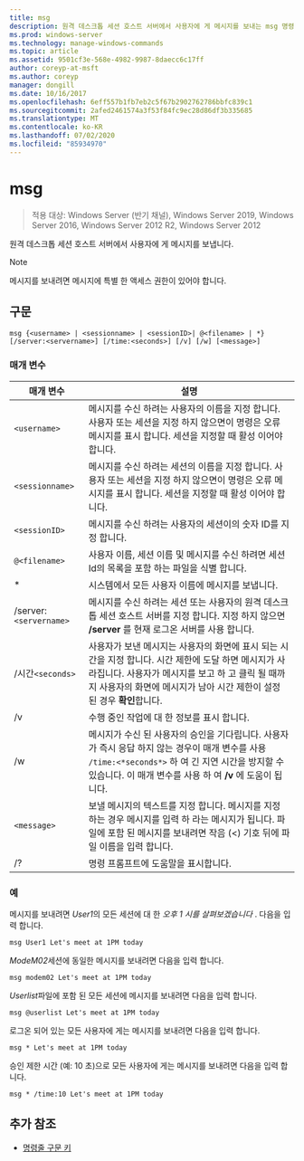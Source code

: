 ```yaml
---
title: msg
description: 원격 데스크톱 세션 호스트 서버에서 사용자에 게 메시지를 보내는 msg 명령에 대 한 참조 문서
ms.prod: windows-server
ms.technology: manage-windows-commands
ms.topic: article
ms.assetid: 9501cf3e-568e-4982-9987-8daecc6c17ff
author: coreyp-at-msft
ms.author: coreyp
manager: dongill
ms.date: 10/16/2017
ms.openlocfilehash: 6eff557b1fb7eb2c5f67b2902762786bbfc839c1
ms.sourcegitcommit: 2afed2461574a3f53f84fc9ec28d86df3b335685
ms.translationtype: MT
ms.contentlocale: ko-KR
ms.lasthandoff: 07/02/2020
ms.locfileid: "85934970"
---
```

# <a name="msg"></a>msg

> 적용 대상: Windows Server (반기 채널), Windows Server 2019, Windows Server 2016, Windows Server 2012 R2, Windows Server 2012

원격 데스크톱 세션 호스트 서버에서 사용자에 게 메시지를 보냅니다.

> [!NOTE]
> 메시지를 보내려면 메시지에 특별 한 액세스 권한이 있어야 합니다.

## <a name="syntax"></a>구문

```
msg {<username> | <sessionname> | <sessionID>| @<filename> | *} [/server:<servername>] [/time:<seconds>] [/v] [/w] [<message>]
```

### <a name="parameters"></a>매개 변수

| 매개 변수 | 설명 |
| --------- | ----------- |
| `<username>` | 메시지를 수신 하려는 사용자의 이름을 지정 합니다. 사용자 또는 세션을 지정 하지 않으면이 명령은 오류 메시지를 표시 합니다. 세션을 지정할 때 활성 이어야 합니다. |
| `<sessionname>` | 메시지를 수신 하려는 세션의 이름을 지정 합니다. 사용자 또는 세션을 지정 하지 않으면이 명령은 오류 메시지를 표시 합니다. 세션을 지정할 때 활성 이어야 합니다. |
| `<sessionID>` | 메시지를 수신 하려는 사용자의 세션이의 숫자 ID를 지정 합니다. |
| `@<filename>` | 사용자 이름, 세션 이름 및 메시지를 수신 하려면 세션 Id의 목록을 포함 하는 파일을 식별 합니다. |
| * | 시스템에서 모든 사용자 이름에 메시지를 보냅니다. |
| /server:`<servername>` | 메시지를 수신 하려는 세션 또는 사용자의 원격 데스크톱 세션 호스트 서버를 지정 합니다. 지정 하지 않으면 **/server** 를 현재 로그온 서버를 사용 합니다. |
| /시간`<seconds>` | 사용자가 보낸 메시지는 사용자의 화면에 표시 되는 시간을 지정 합니다. 시간 제한에 도달 하면 메시지가 사라집니다. 사용자가 메시지를 보고 하 고 클릭 될 때까지 사용자의 화면에 메시지가 남아 시간 제한이 설정 된 경우 **확인**합니다. |
| /v | 수행 중인 작업에 대 한 정보를 표시 합니다. |
| /w | 메시지가 수신 된 사용자의 승인을 기다립니다. 사용자가 즉시 응답 하지 않는 경우이 매개 변수를 사용 `/time:<*seconds*>` 하 여 긴 지연 시간을 방지할 수 있습니다. 이 매개 변수를 사용 하 여 **/v** 에 도움이 됩니다. |
| `<message>` | 보낼 메시지의 텍스트를 지정 합니다. 메시지를 지정 하는 경우 메시지를 입력 하 라는 메시지가 됩니다. 파일에 포함 된 메시지를 보내려면 작음 (<) 기호 뒤에 파일 이름을 입력 합니다. |
| /? | 명령 프롬프트에 도움말을 표시합니다. |

### <a name="examples"></a>예

메시지를 보내려면 *User1*의 모든 세션에 대 한 *오후 1 시를 살펴보겠습니다* . 다음을 입력 합니다.

```
msg User1 Let's meet at 1PM today
```

*ModeM02*세션에 동일한 메시지를 보내려면 다음을 입력 합니다.

```
msg modem02 Let's meet at 1PM today
```

*Userlist*파일에 포함 된 모든 세션에 메시지를 보내려면 다음을 입력 합니다.

```
msg @userlist Let's meet at 1PM today
```

로그온 되어 있는 모든 사용자에 게는 메시지를 보내려면 다음을 입력 합니다.

```
msg * Let's meet at 1PM today
```

승인 제한 시간 (예: 10 초)으로 모든 사용자에 게는 메시지를 보내려면 다음을 입력 합니다.

```
msg * /time:10 Let's meet at 1PM today
```

## <a name="additional-references"></a>추가 참조

- [명령줄 구문 키](command-line-syntax-key.md)

